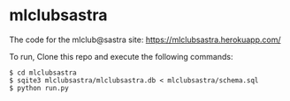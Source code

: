 # mlclubsastra
The code for the mlclub@sastra site: https://mlclubsastra.herokuapp.com/

To run, Clone this repo and execute the following commands:
```
$ cd mlclubsastra
$ sqite3 mlclubsastra/mlclubsastra.db < mlclubsastra/schema.sql
$ python run.py
```

